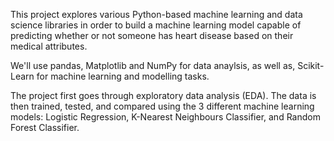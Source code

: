 This project explores various Python-based machine learning and data science libraries in order to build a machine learning model capable of predicting whether or not someone has heart disease based on their medical attributes.

We'll use pandas, Matplotlib and NumPy for data anaylsis, as well as, Scikit-Learn for machine learning and modelling tasks.

The project first goes through exploratory data analysis (EDA). The data is then trained, tested, and compared using the 3 different machine learning models: Logistic Regression, K-Nearest Neighbours Classifier, and Random Forest Classifier.